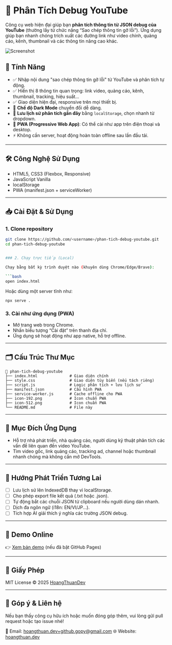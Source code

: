 # 🔎 Phân Tích Debug YouTube

Công cụ web hiện đại giúp bạn **phân tích thông tin từ JSON debug của YouTube** (thường lấy từ chức năng “Sao chép thông tin gỡ lỗi”). Ứng dụng giúp bạn nhanh chóng trích xuất các đường link như video chính, quảng cáo, kênh, thumbnail và các thông tin nâng cao khác.

![Screenshot](preview.png)

## 🚀 Tính Năng

- ✅ Nhập nội dung "sao chép thông tin gỡ lỗi" từ YouTube và phân tích tự động.
- ✅ Hiển thị 8 thông tin quan trọng: link video, quảng cáo, kênh, thumbnail, tracking, hiệu suất...
- ✅ Giao diện hiện đại, responsive trên mọi thiết bị.
- 🌙 **Chế độ Dark Mode** chuyển đổi dễ dàng.
- 💾 **Lưu lịch sử phân tích gần đây** bằng `localStorage`, chọn nhanh từ dropdown.
- 📲 **PWA (Progressive Web App)**: Có thể cài như app trên điện thoại và desktop.
- ⚡ Không cần server, hoạt động hoàn toàn offline sau lần đầu tải.

---

## 🛠️ Công Nghệ Sử Dụng

- HTML5, CSS3 (Flexbox, Responsive)
- JavaScript Vanilla
- localStorage
- PWA (manifest.json + serviceWorker)

---

## 📥 Cài Đặt & Sử Dụng

### 1. Clone repository

```bash
git clone https://github.com/<username>/phan-tich-debug-youtube.git
cd phan-tich-debug-youtube


### 2. Chạy trực tiếp (Local)

Chạy bằng bất kỳ trình duyệt nào (khuyên dùng Chrome/Edge/Brave):

```bash
open index.html
```

Hoặc dùng một server tĩnh như:

```bash
npx serve .
```

### 3. Cài như ứng dụng (PWA)

* Mở trang web trong Chrome.
* Nhấn biểu tượng “Cài đặt” trên thanh địa chỉ.
* Ứng dụng sẽ hoạt động như app native, hỗ trợ offline.

---

## 🗂️ Cấu Trúc Thư Mục

```
📁 phan-tich-debug-youtube
├── index.html              # Giao diện chính
├── style.css               # Giao diện tùy biến (nếu tách riêng)
├── script.js               # Logic phân tích + lưu lịch sử
├── manifest.json           # Cấu hình PWA
├── service-worker.js       # Cache offline cho PWA
├── icon-192.png            # Icon chuẩn PWA
├── icon-512.png            # Icon chuẩn PWA
└── README.md               # File này
```

---

## 📌 Mục Đích Ứng Dụng

* Hỗ trợ nhà phát triển, nhà quảng cáo, người dùng kỹ thuật phân tích các vấn đề liên quan đến video YouTube.
* Tìm video gốc, link quảng cáo, tracking ad, channel hoặc thumbnail nhanh chóng mà không cần mở DevTools.

---

## 🔮 Hướng Phát Triển Tương Lai

* [ ] Lưu lịch sử lên IndexedDB thay vì localStorage.
* [ ] Cho phép export file kết quả (.txt hoặc .json).
* [ ] Tự động bắt các chuỗi JSON từ clipboard nếu người dùng dán nhanh.
* [ ] Dịch đa ngôn ngữ (i18n: EN/VI/JP...).
* [ ] Tích hợp AI giải thích ý nghĩa các trường JSON debug.

---

## 📸 Demo Online

👉 [Xem bản demo](https://<your-github-username>.github.io/phan-tich-debug-youtube/) (nếu đã bật GitHub Pages)

---

## 📜 Giấy Phép

MIT License © 2025 [HoangThuanDev](https://github.com/hoangthuan-dev)

---

## 🙌 Góp ý & Liên hệ

Nếu bạn thấy công cụ hữu ích hoặc muốn đóng góp thêm, vui lòng gửi pull request hoặc tạo issue nhé!

📧 Email: [hoangthuan.dev+github.gopy@gmail.com](mailto:hoangthuan.dev+github.gopy@gmail.com)
🌐 Website: [hoangthuan.dev](https://hoangthuan.dev)
